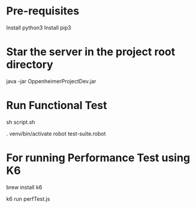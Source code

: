 # Pre-requisites
Install python3
Install pip3

# Star the server in the project root directory
java -jar OppenheimerProjectDev.jar

# Run Functional Test 
<!-- For First time run, Run the below shell script file in the project root directory -->
sh script.sh
<!-- For subsequent runs -->
. venv/bin/activate
robot test-suite.robot

# For running Performance Test using K6
<!-- Insall K6 on mac using the below command: -->
brew install k6
<!-- To run sample performance test run the below command: -->
k6 run perfTest.js